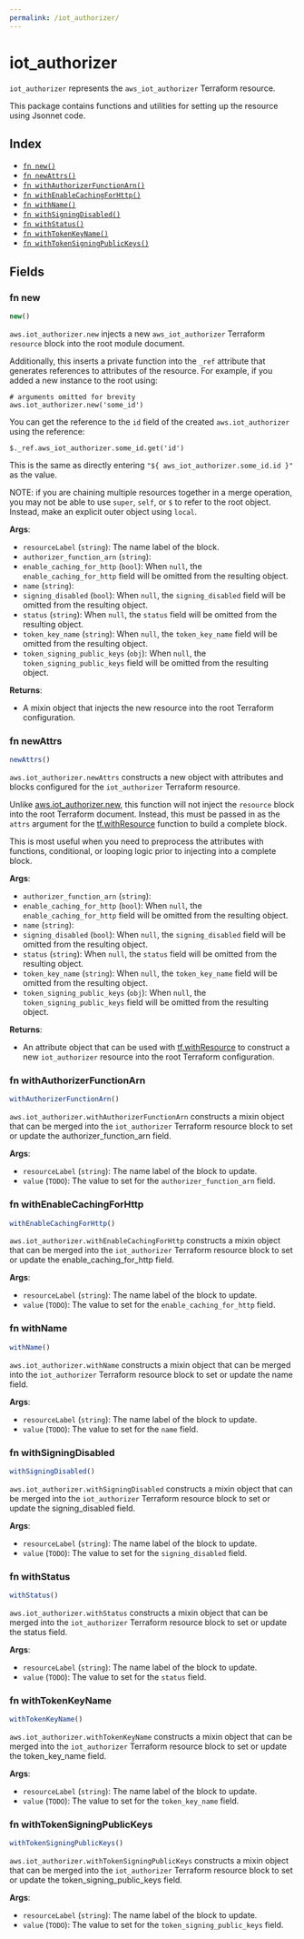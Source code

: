 ```yaml
---
permalink: /iot_authorizer/
---
```


# iot_authorizer

`iot_authorizer` represents the `aws_iot_authorizer` Terraform resource.



This package contains functions and utilities for setting up the resource using Jsonnet code.


## Index

* [`fn new()`](#fn-new)
* [`fn newAttrs()`](#fn-newattrs)
* [`fn withAuthorizerFunctionArn()`](#fn-withauthorizerfunctionarn)
* [`fn withEnableCachingForHttp()`](#fn-withenablecachingforhttp)
* [`fn withName()`](#fn-withname)
* [`fn withSigningDisabled()`](#fn-withsigningdisabled)
* [`fn withStatus()`](#fn-withstatus)
* [`fn withTokenKeyName()`](#fn-withtokenkeyname)
* [`fn withTokenSigningPublicKeys()`](#fn-withtokensigningpublickeys)

## Fields

### fn new

```ts
new()
```


`aws.iot_authorizer.new` injects a new `aws_iot_authorizer` Terraform `resource`
block into the root module document.

Additionally, this inserts a private function into the `_ref` attribute that generates references to attributes of the
resource. For example, if you added a new instance to the root using:

    # arguments omitted for brevity
    aws.iot_authorizer.new('some_id')

You can get the reference to the `id` field of the created `aws.iot_authorizer` using the reference:

    $._ref.aws_iot_authorizer.some_id.get('id')

This is the same as directly entering `"${ aws_iot_authorizer.some_id.id }"` as the value.

NOTE: if you are chaining multiple resources together in a merge operation, you may not be able to use `super`, `self`,
or `$` to refer to the root object. Instead, make an explicit outer object using `local`.

**Args**:
  - `resourceLabel` (`string`): The name label of the block.
  - `authorizer_function_arn` (`string`): 
  - `enable_caching_for_http` (`bool`):  When `null`, the `enable_caching_for_http` field will be omitted from the resulting object.
  - `name` (`string`): 
  - `signing_disabled` (`bool`):  When `null`, the `signing_disabled` field will be omitted from the resulting object.
  - `status` (`string`):  When `null`, the `status` field will be omitted from the resulting object.
  - `token_key_name` (`string`):  When `null`, the `token_key_name` field will be omitted from the resulting object.
  - `token_signing_public_keys` (`obj`):  When `null`, the `token_signing_public_keys` field will be omitted from the resulting object.

**Returns**:
- A mixin object that injects the new resource into the root Terraform configuration.


### fn newAttrs

```ts
newAttrs()
```


`aws.iot_authorizer.newAttrs` constructs a new object with attributes and blocks configured for the `iot_authorizer`
Terraform resource.

Unlike [aws.iot_authorizer.new](#fn-iotauthorizernew), this function will not inject the `resource`
block into the root Terraform document. Instead, this must be passed in as the `attrs` argument for the
[tf.withResource](https://github.com/tf-libsonnet/core/tree/main/docs#fn-withresource) function to build a complete block.

This is most useful when you need to preprocess the attributes with functions, conditional, or looping logic prior to
injecting into a complete block.

**Args**:
  - `authorizer_function_arn` (`string`): 
  - `enable_caching_for_http` (`bool`):  When `null`, the `enable_caching_for_http` field will be omitted from the resulting object.
  - `name` (`string`): 
  - `signing_disabled` (`bool`):  When `null`, the `signing_disabled` field will be omitted from the resulting object.
  - `status` (`string`):  When `null`, the `status` field will be omitted from the resulting object.
  - `token_key_name` (`string`):  When `null`, the `token_key_name` field will be omitted from the resulting object.
  - `token_signing_public_keys` (`obj`):  When `null`, the `token_signing_public_keys` field will be omitted from the resulting object.

**Returns**:
  - An attribute object that can be used with [tf.withResource](https://github.com/tf-libsonnet/core/tree/main/docs#fn-withresource) to construct a new `iot_authorizer` resource into the root Terraform configuration.


### fn withAuthorizerFunctionArn

```ts
withAuthorizerFunctionArn()
```

`aws.iot_authorizer.withAuthorizerFunctionArn` constructs a mixin object that can be merged into the `iot_authorizer`
Terraform resource block to set or update the authorizer_function_arn field.



**Args**:
  - `resourceLabel` (`string`): The name label of the block to update.
  - `value` (`TODO`): The value to set for the `authorizer_function_arn` field.


### fn withEnableCachingForHttp

```ts
withEnableCachingForHttp()
```

`aws.iot_authorizer.withEnableCachingForHttp` constructs a mixin object that can be merged into the `iot_authorizer`
Terraform resource block to set or update the enable_caching_for_http field.



**Args**:
  - `resourceLabel` (`string`): The name label of the block to update.
  - `value` (`TODO`): The value to set for the `enable_caching_for_http` field.


### fn withName

```ts
withName()
```

`aws.iot_authorizer.withName` constructs a mixin object that can be merged into the `iot_authorizer`
Terraform resource block to set or update the name field.



**Args**:
  - `resourceLabel` (`string`): The name label of the block to update.
  - `value` (`TODO`): The value to set for the `name` field.


### fn withSigningDisabled

```ts
withSigningDisabled()
```

`aws.iot_authorizer.withSigningDisabled` constructs a mixin object that can be merged into the `iot_authorizer`
Terraform resource block to set or update the signing_disabled field.



**Args**:
  - `resourceLabel` (`string`): The name label of the block to update.
  - `value` (`TODO`): The value to set for the `signing_disabled` field.


### fn withStatus

```ts
withStatus()
```

`aws.iot_authorizer.withStatus` constructs a mixin object that can be merged into the `iot_authorizer`
Terraform resource block to set or update the status field.



**Args**:
  - `resourceLabel` (`string`): The name label of the block to update.
  - `value` (`TODO`): The value to set for the `status` field.


### fn withTokenKeyName

```ts
withTokenKeyName()
```

`aws.iot_authorizer.withTokenKeyName` constructs a mixin object that can be merged into the `iot_authorizer`
Terraform resource block to set or update the token_key_name field.



**Args**:
  - `resourceLabel` (`string`): The name label of the block to update.
  - `value` (`TODO`): The value to set for the `token_key_name` field.


### fn withTokenSigningPublicKeys

```ts
withTokenSigningPublicKeys()
```

`aws.iot_authorizer.withTokenSigningPublicKeys` constructs a mixin object that can be merged into the `iot_authorizer`
Terraform resource block to set or update the token_signing_public_keys field.



**Args**:
  - `resourceLabel` (`string`): The name label of the block to update.
  - `value` (`TODO`): The value to set for the `token_signing_public_keys` field.
